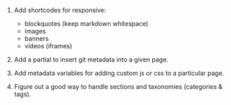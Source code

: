 1. Add shortcodes for responsive:
    - blockquotes (keep markdown whitespace)
    - images
    - banners
    - videos (iframes)

2. Add a partial to insert git metadata into a given page.

3. Add metadata variables for adding custom js or css to a particular page.

4. Figure out a good way to handle sections and taxonomies (categories & tags).
